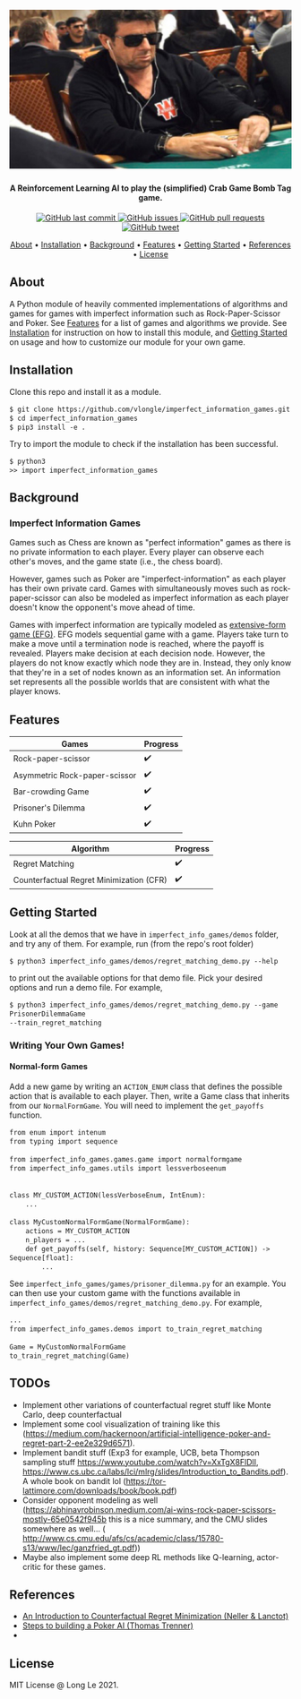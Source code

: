 <h1 align="center">
  <br>
  <a><img src="imgs/poker_meme.jpeg" alt="Imperfect Information Games"></a>
</h1>

<h4 align="center">A Reinforcement Learning AI to play the (simplified) Crab Game Bomb Tag game.</h4>

<p align="center">
    <a href="https://github.com/vlongle/crabgame_ai/commits/main">
    <img src="https://img.shields.io/github/last-commit/vlongle/imperfect_information_games.svg?style=flat-square&logo=github&logoColor=white"
         alt="GitHub last commit">
    <a href="https://github.com/vlongle/crabgame_ai/issues">
    <img src="https://img.shields.io/github/issues-raw/vlongle/imperfect_information_games.svg?style=flat-square&logo=github&logoColor=white"
         alt="GitHub issues">
    <a href="https://github.com/vlongle/crabgame_ai/pulls">
    <img src="https://img.shields.io/github/issues-pr-raw/vlongle/imperfect_information_games.svg?style=flat-square&logo=github&logoColor=white"
         alt="GitHub pull requests">
    <a href="https://twitter.com/intent/tweet?text=Try this dope Python module for AI in imperfect information games!:&url=https%3A%2F%2Fgithub.com%2Fvlongle%2Fimperfect_information_games">
    <img src="https://img.shields.io/twitter/url/https/github.com/vlongle/imperfect_information_games.svg?style=flat-square&logo=twitter"
         alt="GitHub tweet">
</p>

<p align="center">
  <a href="#about">About</a> •
  <a href="#installation">Installation</a> •
  <a href="#background">Background</a> •
  <a href="#features">Features</a> •
  <a href="#getting-started">Getting Started</a> •
  <a href="#references">References</a> •
  <a href="#license">License</a>
</p>

## About

A Python module of heavily commented implementations of algorithms and games for games 
with imperfect information such as Rock-Paper-Scissor and Poker. See [Features](#features) for a
list of games and algorithms we provide. See [Installation](#installation) for instruction on how
to install this module, and [Getting Started](#getting-started) on usage and how to customize our
module for your own game.

## Installation
Clone this repo and install it as a module.
```
$ git clone https://github.com/vlongle/imperfect_information_games.git
$ cd imperfect_information_games
$ pip3 install -e .
```
Try to import the module to check if the installation has been successful.
```
$ python3
>> import imperfect_information_games
```

## Background
### Imperfect Information Games

Games such as Chess are known as "perfect information" games as there is no private information to 
each player. Every player can observe each other's moves, and the game state (i.e., the chess board).

However, games such as Poker are "imperfect-information" as each player has their own private card.
Games with simultaneously moves such as rock-paper-scissor can also be modeled as imperfect information
as each player doesn't know the opponent's move ahead of time.

Games with imperfect information are typically modeled as [extensive-form game (EFG)](https://en.wikipedia.org/wiki/Extensive-form_game). 
EFG models sequential game with a game. Players take turn to make a move until a termination node is
reached, where the payoff is revealed. Players make decision at each decision node. However, the
players do not know exactly which node they are in. Instead, they only know that they're in a set
of nodes known as an information set. An information set represents all the possible worlds that
are consistent with what the player knows. 

## Features

 | Games                         | Progress    |
 | -----------                   | ----------- |
 | Rock-paper-scissor            | ✔️           |
 | Asymmetric Rock-paper-scissor | ✔️           |
 | Bar-crowding Game             | ✔️           |
 | Prisoner's Dilemma            | ✔️           |
 | Kuhn Poker                    | ✔️           |

 | Algorithm                                | Progress    |
 | -----------                              | ----------- |
 | Regret Matching                          | ✔️           |
 | Counterfactual Regret Minimization (CFR) | ✔️           |

## Getting Started
Look at all the demos that we have in `imperfect_info_games/demos` folder, and try any of them. For example, run (from the repo's root folder)
```
$ python3 imperfect_info_games/demos/regret_matching_demo.py --help
```
to print out the available options for that demo file. Pick your desired options and run a demo file. For example,
```
$ python3 imperfect_info_games/demos/regret_matching_demo.py --game PrisonerDilemmaGame
--train_regret_matching
```


### Writing Your Own Games!

#### Normal-form Games
Add a new game by writing an `ACTION_ENUM` class that defines the possible action that is 
available to each player. Then, write a Game class that inherits from our `NormalFormGame`. You will
need to implement the `get_payoffs` function.
```
from enum import intenum
from typing import sequence

from imperfect_info_games.games.game import normalformgame
from imperfect_info_games.utils import lessverboseenum


class MY_CUSTOM_ACTION(lessVerboseEnum, IntEnum):
    ...

class MyCustomNormalFormGame(NormalFormGame):
    actions = MY_CUSTOM_ACTION 
    n_players = ...
    def get_payoffs(self, history: Sequence[MY_CUSTOM_ACTION]) -> Sequence[float]:
        ...
```
See `imperfect_info_games/games/prisoner_dilemma.py` for an example. You can then use your custom
game with the functions available in `imperfect_info_games/demos/regret_matching_demo.py`. For example,
```
...
from imperfect_info_games.demos import to_train_regret_matching

Game = MyCustomNormalFormGame
to_train_regret_matching(Game)
```
## TODOs
- Implement other variations of counterfactual regret stuff like Monte Carlo, deep counterfactual
- Implement some cool visualization of training like this (https://medium.com/hackernoon/artificial-intelligence-poker-and-regret-part-2-ee2e329d6571).
- Implement bandit stuff (Exp3 for example, UCB, beta Thompson sampling stuff https://www.youtube.com/watch?v=XxTgX8FlDlI, https://www.cs.ubc.ca/labs/lci/mlrg/slides/Introduction_to_Bandits.pdf). A whole book on bandit lol (https://tor-lattimore.com/downloads/book/book.pdf)
- Consider opponent modeling as well (https://abhinavrobinson.medium.com/ai-wins-rock-paper-scissors-mostly-65e0542f945b this is a nice summary, and the CMU slides somewhere as well... (
http://www.cs.cmu.edu/afs/cs/academic/class/15780-s13/www/lec/ganzfried_gt.pdf))
- Maybe also implement some deep RL methods like Q-learning, actor-critic for these games.

## References
- [An Introduction to Counterfactual Regret Minimization (Neller \& Lanctot)](http://modelai.gettysburg.edu/2013/cfr/cfr.pdf) 
- [Steps to building a Poker AI  (Thomas Trenner)](https://medium.com/ai-in-plain-english/steps-to-building-a-poker-ai-part-1-outline-and-history-58fbedaf6ded)
- [](https://www.kaggle.com/ihelon/rock-paper-scissors-agents-comparison)

## License
MIT License @ Long Le 2021.
